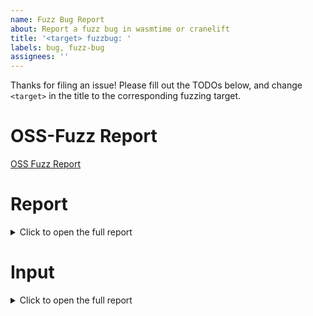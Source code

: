 ```yaml
---
name: Fuzz Bug Report
about: Report a fuzz bug in wasmtime or cranelift
title: '<target> fuzzbug: '
labels: bug, fuzz-bug
assignees: ''
---
```


Thanks for filing an issue! Please fill out the TODOs below, and change `<target>` in the title to the corresponding fuzzing target.

# OSS-Fuzz Report

[OSS Fuzz Report](TODO_please_add_the_url)

# Report

<details>
<summary>Click to open the full report</summary>

<!-- Please copy the relevant parts of the failure and paste them in the code-block below -->

```
TODO_paste_the_report_here
```

</details>

# Input

<details>
<summary>Click to open the full report</summary>

<!-- Please base64-encode the input from oss-fuzz, and paste it in the code-block below -->
```
TODO_paste_the_base64_encoded_input_here
```

</details>
